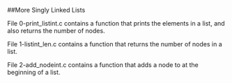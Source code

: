 ##More Singly Linked Lists

File 0-print_listint.c contains a function that prints the elements in a list, and also returns the number of nodes.

File 1-listint_len.c contains a function that returns the number of nodes in a list.

File 2-add_nodeint.c contains a function that adds a node to at the beginning of a list.

